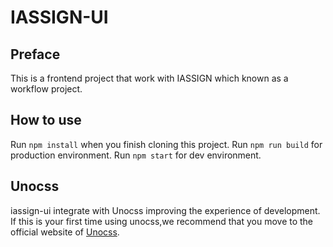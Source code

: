 # IASSIGN-UI

## Preface
This is a frontend project that work with IASSIGN which known as a workflow project.
## How to use
Run `npm install` when you finish cloning this project.
Run `npm run build` for production environment.
Run `npm start` for dev environment.

## Unocss
iassign-ui integrate with Unocss  improving the experience of development. 
If this is your first time using unocss,we recommend 
 that you move to the official website of [Unocss](https://unocss.dev/).
